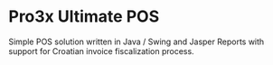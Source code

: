 # Pro3x Ultimate POS

Simple POS solution written in Java / Swing and Jasper Reports with support for Croatian invoice fiscalization process.
